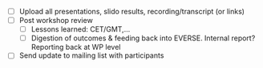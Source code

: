- [ ] Upload all presentations, slido results, recording/transcript (or links)
- [ ] Post workshop review
   - [ ] Lessons learned: CET/GMT,...
   - [ ] Digestion of outcomes & feeding back into EVERSE. Internal report? Reporting back at WP level
- [ ] Send update to mailing list with participants    
